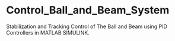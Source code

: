 # Control_Ball_and_Beam_System
Stabilization and Tracking Control of The Ball and Beam using PID Controllers in MATLAB SIMULINK.

